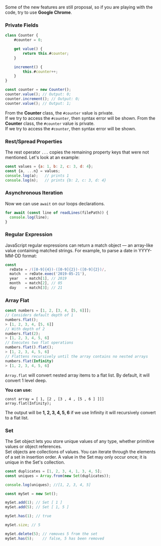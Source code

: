 Some of the new features are still proposal, so if you are playing with the code, try to use **Google Chrome**.

### Private Fields

```js
class Counter {
    #counter = 0;

    get value() {
        return this.#counter;
    }

    increment() {
        this.#counter++;
    }
}

const counter = new Counter();
counter.value(); // Output: 0;
counter.increment(); // Output: 0;
counter.value(); // Output: 1;
```

From the **Counter** class, the `#counter` value is private.\
If we try to access the `#counter`, then syntax error will be shown.
From the **Counter** class, the `#counter` value is private.\
If we try to access the `#counter`, then syntax error will be shown.


### Rest/Spread Properties

The rest operator `...` copies the remaining property keys that were not mentioned. Let's look at an example:

```js
const values = {a: 1, b: 2, c: 3, d: 4};
const {a, ...n} = values;
console.log(a);   // prints 1
console.log(n);   // prints {b: 2, c: 3, d: 4}
````

### Asynchronous Iteration

Now we can use `await` on our loops declarations.

```js
for await (const line of readLines(filePath)) {
  console.log(line);
}
```

### Regular Expression

JavaScript regular expressions can return a match object — an array-like value containing matched strings.
For example, to parse a date in YYYY-MM-DD format:

```js
const
  reDate = /([0-9]{4})-([0-9]{2})-([0-9]{2})/,
  match  = reDate.exec('2019-05-21'),
  year   = match[1], // 2019
  month  = match[2], // 05
  day    = match[3]; // 21
````

### Array Flat

```js
const numbers = [1, 2, [3, 4, [5, 6]]];
// Considers default depth of 1
numbers.flat();
> [1, 2, 3, 4, [5, 6]]
// With depth of 2
numbers.flat(2);
> [1, 2, 3, 4, 5, 6]
// Executes two flat operations
numbers.flat().flat();
> [1, 2, 3, 4, 5, 6]
// Flattens recursively until the array contains no nested arrays
numbers.flat(Infinity)
> [1, 2, 3, 4, 5, 6]
```

`Array.flat` will convert nested array items to a flat list.
By default, it will convert 1 level deep.

**You can use:**

`const array = [ 1, [2 , [3 , 4 , [5 , 6 ] ]]]`\
`array.flat(Infinity);`

The output will be **1, 2, 3, 4, 5, 6** if we use Infinity it will recursively convert to a flat list.

### Set

The Set object lets you store unique values of any type, whether primitive values or object references.\
Set objects are collections of values. You can iterate through the elements of a set in insertion order.
A value in the Set may only occur once; it is unique in the Set's collection.

```js
const duplicates = [1, 2, 3, 4, 1, 3, 4, 5];
const uniques = Array.from(new Set(duplicates));

console.log(uniques); //[1, 2, 3, 4, 5]

const mySet = new Set();

mySet.add(1); // Set [ 1 ]
mySet.add(5); // Set [ 1, 5 ]

mySet.has(1); // true

mySet.size; // 5

mySet.delete(5); // removes 5 from the set
mySet.has(5);    // false, 5 has been removed
```
